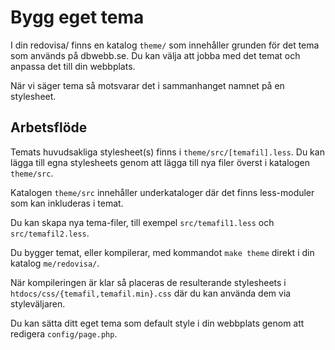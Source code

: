 Bygg eget tema
=========================

I din redovisa/ finns en katalog `theme/` som innehåller grunden för det tema som används på dbwebb.se. Du kan välja att jobba med det temat och anpassa det till din webbplats.

När vi säger tema så motsvarar det i sammanhanget namnet på en stylesheet.



Arbetsflöde
-------------------------

Temats huvudsakliga stylesheet(s) finns i `theme/src/[temafil].less`. Du kan lägga till egna stylesheets genom att lägga till nya filer överst i katalogen `theme/src`.

Katalogen `theme/src` innehåller underkataloger där det finns less-moduler som kan inkluderas i temat.

Du kan skapa nya tema-filer, till exempel `src/temafil1.less` och `src/temafil2.less`.

Du bygger temat, eller kompilerar, med kommandot `make theme` direkt i din katalog `me/redovisa/`.

När kompileringen är klar så placeras de resulterande stylesheets i `htdocs/css/{temafil,temafil.min}.css` där du kan använda dem via styleväljaren.

Du kan sätta ditt eget tema som default style i din webbplats genom att redigera `config/page.php`.
